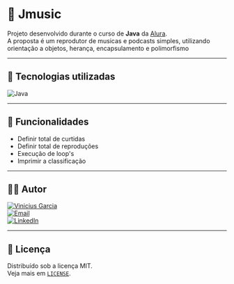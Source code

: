 # 🎵 Jmusic

Projeto desenvolvido durante o curso de **Java** da [Alura](https://www.alura.com.br/).  
A proposta é um reprodutor de musicas e podcasts  simples, utilizando orientação a objetos, herança, encapsulamento e polimorfismo

---

## 🧰 Tecnologias utilizadas

![Java](https://img.shields.io/badge/java-%23ED8B00.svg?style=for-the-badge&logo=openjdk&logoColor=white)

---

## 🚀 Funcionalidades

- Definir total de curtidas
- Definir total de reproduções
- Execução de loop's
- Imprimir a classificação

---

## 👨‍💻 Autor

[![Vinicius Garcia](https://img.shields.io/badge/Autor-Vinicius%20Garcia-0D1117?style=for-the-badge&logo=github&logoColor=white)](https://github.com/vinxyu)  
[![Email](https://img.shields.io/badge/E--mail-aalvesviniciusgarcia.s@gmail.com-D14836?style=for-the-badge&logo=gmail&logoColor=white)](mailto:aalvesviniciusgarcia.s@gmail.com)    
[![LinkedIn](https://img.shields.io/badge/LinkedIn-0077B5?style=for-the-badge&logo=linkedin&logoColor=white)](https://www.linkedin.com/in/vinxyu/)

---

## 📄 Licença

Distribuído sob a licença MIT.  
Veja mais em [`LICENSE`](./LICENSE).
